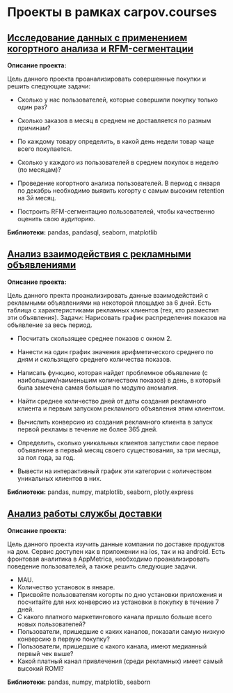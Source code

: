 # Проекты в рамках carpov.courses
## [Исследование данных с применением когортного анализа и RFM-сегментации](https://github.com/KonstantinBykov/karpov.courses-projects/blob/master/cohort%20analysis%20and%20RFM-segmentation.ipynb)
**Описание проекта:**

Цель данного проекта проанализировать совершенные покупки и решить следующие задачи:

- Сколько у нас пользователей, которые совершили покупку только один раз?

- Сколько заказов в месяц в среднем не доставляется по разным причинам?

- По каждому товару определить, в какой день недели товар чаще всего покупается.

- Сколько у каждого из пользователей в среднем покупок в неделю (по месяцам)?

- Проведение когортного анализа пользователей. В период с января по декабрь необходимо выявить когорту с самым высоким retention на 3й месяц.

- Построить RFM-сегментацию пользователей, чтобы качественно оценить свою аудиторию.

**Библиотеки:** pandas, pandasql, seaborn, matplotlib

## [Анализ взаимодействия с рекламными объявлениями](https://github.com/KonstantinBykov/karpov.courses-projects/blob/master/analysis%20of%20advertisements.ipynb)
**Описание проекта:**

Цель данного пректа проанализировать данные взаимодействий с рекламными объявлениями на некоторой площадке за 6 дней. Есть таблица с характеристиками рекламных клиентов (тех, кто разместил эти объявления).
Задачи:
Нарисовать график распределения показов на объявление за весь период.

- Посчитать скользящее среднее показов с окном 2.

- Нанести на один график значения арифметического среднего по дням и скользящего среднего количества показов.

- Написать функцию, которая найдет проблемное объявление (с наибольшим/наименьшим количеством показов) в день, в который была замечена самая большая по модулю аномалия.

- Найти среднее количество дней от даты создания рекламного клиента и первым запуском рекламного объявления этим клиентом.

- Вычислить конверсию из создания рекламного клиента в запуск первой рекламы в течение не более 365 дней.

- Определить, сколько уникальных клиентов запустили свое первое объявление в первый месяц своего существования, за три месяца, за пол года, за год.

- Вывести на интерактивный график эти категории с количеством уникальных клиентов в них.

**Библиотеки:** pandas, numpy, matplotlib, seaborn, plotly.express

## [Анализ работы службы доставки](https://github.com/KonstantinBykov/karpov.courses-projects/blob/master/delivery%20analysis.ipynb)
**Описание проекта:**

Цель данного проекта изучить данные компании по доставке продуктов на дом. Сервис доступен как в приложении на ios, так и на android. Есть фронтовая аналитика в AppMetrica, необходимо проанализировать поведение пользователей, а также решить следующие задачи.

- MAU.
- Количество установок в январе.
- Присвойте пользователям когорты по дню установки приложения и посчитайте для них конверсию из установки в покупку в течение 7 дней.
- С какого платного маркетингового канала пришло больше всего новых пользователей?
- Пользователи, пришедшие с каких каналов, показали самую низкую конверсию в первую покупку?
- Пользователи, пришедшие с какого канала, имеют медианный первый чек выше?
- Какой платный канал привлечения (среди рекламных) имеет самый высокий ROMI?

**Библиотеки:** pandas, numpy, matplotlib, seaborn
